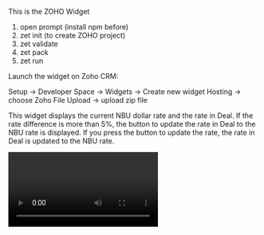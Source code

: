 This is the ZOHO Widget
1. open prompt (install npm before)
2. zet init (to create ZOHO project)
3. zet validate
4. zet pack
5. zet run

Launch the widget on Zoho CRM:

Setup -> Developer Space -> Widgets -> Create new widget
Hosting -> choose Zoho
File Upload -> upload zip file

This widget displays the current NBU dollar rate and the rate in Deal. 
If the rate difference is more than 5%, the button to update the rate in Deal to the NBU rate is displayed.  If you press the button to update the rate, the rate in Deal is updated to the NBU rate.

<video src="Widget%20ZOHO.mp4" controls title="Widget Demo"></video>